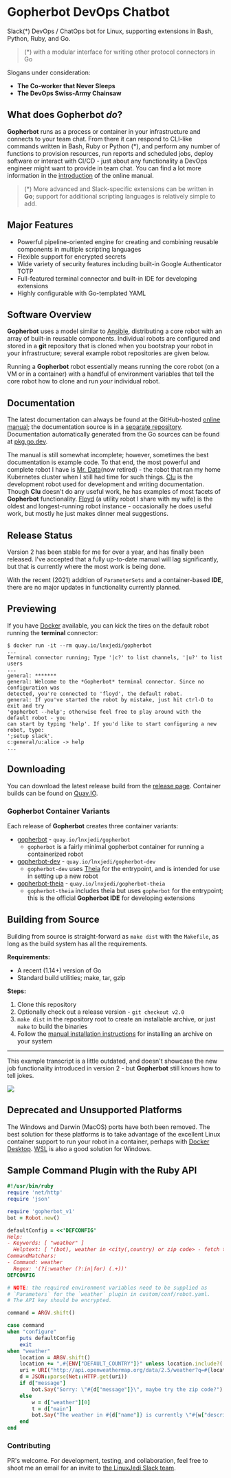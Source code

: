 # Gopherbot DevOps Chatbot

Slack(\*) DevOps / ChatOps bot for Linux, supporting extensions in Bash, Python, Ruby, and Go.

> (*) with a modular interface for writing other protocol connectors in Go

Slogans under consideration:
* **The Co-worker that Never Sleeps**
* **The DevOps Swiss-Army Chainsaw**

## What does Gopherbot *do*?
**Gopherbot** runs as a process or container in your infrastructure and connects to your team chat. From there it can respond to CLI-like commands written in Bash, Ruby or Python (\*), and perform any number of functions to provision resources, run reports and scheduled jobs, deploy software or interact with CI/CD - just about any functionality a DevOps engineer might want to provide in team chat. You can find a lot more information in the [introduction](https://lnxjedi.github.io/gopherbot/Introduction.html) of the online manual.

> (*) More advanced and Slack-specific extensions can be written in **Go**; support for additional scripting languages is relatively simple to add.

## Major Features
* Powerful pipeline-oriented engine for creating and combining reusable components in multiple scripting languages
* Flexible support for encrypted secrets
* Wide variety of security features including built-in Google Authenticator TOTP
* Full-featured terminal connector and built-in IDE for developing extensions
* Highly configurable with Go-templated YAML

## Software Overview
**Gopherbot** uses a model similar to [Ansible](https://ansible.com), distributing a core robot with an array of built-in reusable components. Individual robots are configured and stored in a **git** repository that is cloned when you bootstrap your robot in your infrastructure; several example robot repositories are given below.

Running a **Gopherbot** robot essentially means running the core robot (on a VM or in a container) with a handful of environment variables that tell the core robot how to clone and run *your* individual robot.

## Documentation
The latest documentation can always be found at the GitHub-hosted [online manual](https://lnxjedi.github.io/gopherbot); the documentation source is in a [separate repository](https://github.com/lnxjedi/gopherbot-doc). Documentation automatically generated from the Go sources can be found at [pkg.go.dev](https://pkg.go.dev/github.com/lnxjedi/gopherbot/v2).

The manual is still somewhat incomplete; however, sometimes the best documentation is example code. To that end, the most powerful and complete robot I have is [Mr. Data](https://github.com/parsley42/data-gopherbot)(now retired) - the robot that ran my home Kubernetes cluster when I still had time for such things. [Clu](https://github.com/parsley42/clu-gopherbot) is the development robot used for development and writing documentation. Though **Clu** doesn't do any useful work, he has examples of most facets of **Gopherbot** functionality. [Floyd](https://github.com/parsley42/floyd-gopherbot) (a utility robot I share with my wife) is the oldest and longest-running robot instance - occasionally he does useful work, but mostly he just makes dinner meal suggestions.

## Release Status
Version 2 has been stable for me for over a year, and has finally been released. I've accepted that a fully up-to-date manual will lag significantly, but that is currently where the most work is being done.

With the recent (2021) addition of `ParameterSets` and a container-based **IDE**, there are no major updates in functionality currently planned.

## Previewing
If you have [Docker](https://www.docker.com/) available, you can kick the tires on the default robot running the **terminal** connector:
```
$ docker run -it --rm quay.io/lnxjedi/gopherbot
...
Terminal connector running; Type '|c?' to list channels, '|u?' to list users
...
general: *******
general: Welcome to the *Gopherbot* terminal connector. Since no configuration was
detected, you're connected to 'floyd', the default robot.
general: If you've started the robot by mistake, just hit ctrl-D to exit and try
'gopherbot --help'; otherwise feel free to play around with the default robot - you
can start by typing 'help'. If you'd like to start configuring a new robot, type:
';setup slack'.
c:general/u:alice -> help
...
```

## Downloading
You can download the latest release build from the [release page](https://github.com/lnxjedi/gopherbot/releases/latest). Container builds can be found on [Quay.IO](https://quay.io/organization/lnxjedi).

### Gopherbot Container Variants
Each release of **Gopherbot** creates three container variants:
* [gopherbot](https://quay.io/repository/lnxjedi/gopherbot) - `quay.io/lnxjedi/gopherbot`
  * `gopherbot` is a fairly minimal gopherbot container for running a containerized robot
* [gopherbot-dev](https://quay.io/repository/lnxjedi/gopherbot-dev) - `quay.io/lnxjedi/gopherbot-dev`
  * `gopherbot-dev` uses [Theia](https://github.com/theia-ide/theia-apps) for the entrypoint, and is intended for use in setting up a new robot
* [gopherbot-theia](https://quay.io/repository/lnxjedi/gopherbot-theia) - `quay.io/lnxjedi/gopherbot-theia`
  * `gopherbot-theia` includes theia but uses `gopherbot` for the entrypoint; this is the official **Gopherbot IDE** for developing extensions

## Building from Source
Building from source is straight-forward as `make dist` with the `Makefile`, as long as the build system has all the requirements.

**Requirements:**
* A recent (1.14+) version of Go
* Standard build utilities; make, tar, gzip

**Steps:**
1. Clone this repository
1. Optionally check out a release version - `git checkout v2.0`
1. `make dist` in the repository root to create an installable archive, or just `make` to build the binaries
1. Follow the [manual installation instructions](https://lnxjedi.github.io/gopherbot/install/ManualInstall.html) for installing an archive on your system

---

This example transcript is a little outdated, and doesn't showcase the new job functionality introduced in version 2 - but **Gopherbot** still knows how to tell jokes.

![](https://raw.githubusercontent.com/wiki/lnxjedi/gopherbot/botdemo.gif)

## Deprecated and Unsupported Platforms
The Windows and Darwin (MacOS) ports have both been removed. The best solution for these platforms is to take advantage of the excellent Linux container support to run your robot in a container, perhaps with [Docker Desktop](https://www.docker.com/products/docker-desktop). [WSL](https://docs.microsoft.com/en-us/windows/wsl/install) is also a good solution for Windows.

## Sample Command Plugin with the Ruby API
```ruby
#!/usr/bin/ruby
require 'net/http'
require 'json'

require 'gopherbot_v1'
bot = Robot.new()

defaultConfig = <<'DEFCONFIG'
Help:
- Keywords: [ "weather" ]
  Helptext: [ "(bot), weather in <city(,country) or zip code> - fetch the weather from OpenWeatherMap" ]
CommandMatchers:
- Command: weather
  Regex: '(?i:weather (?:in|for) (.+))'
DEFCONFIG

# NOTE: the required environment variables need to be supplied as
# `Parameters` for the `weather` plugin in custom/conf/robot.yaml.
# The API key should be encrypted.

command = ARGV.shift()

case command
when "configure"
	puts defaultConfig
	exit
when "weather"
    location = ARGV.shift()
    location += ",#{ENV["DEFAULT_COUNTRY"]}" unless location.include?(',')
    uri = URI("http://api.openweathermap.org/data/2.5/weather?q=#{location}&units=#{ENV["TEMP_UNITS"]}&APPID=#{ENV["OWM_APIKEY"]}")
    d = JSON::parse(Net::HTTP.get(uri))
    if d["message"]
        bot.Say("Sorry: \"#{d["message"]}\", maybe try the zip code?")
    else
        w = d["weather"][0]
        t = d["main"]
        bot.Say("The weather in #{d["name"]} is currently \"#{w["description"]}\" and #{t["temp"]} degrees, with a forecast low of #{t["temp_min"]} and high of #{t["temp_max"]}")
    end
end
```

### Contributing
PR's welcome. For development, testing, and collaboration, feel free to shoot me an email for an invite to [the LinuxJedi Slack team](https://linuxjedi.slack.com).
